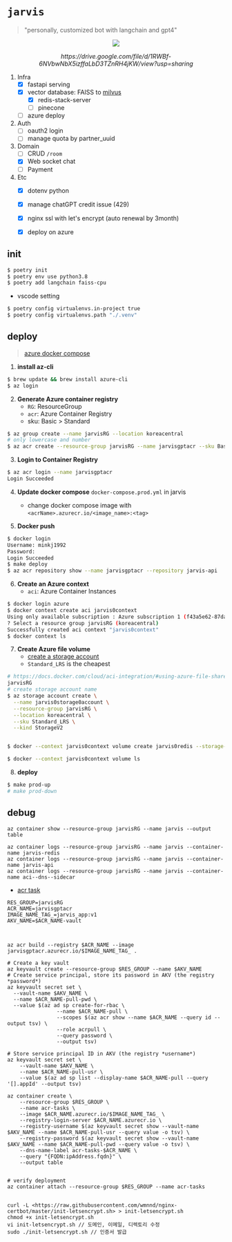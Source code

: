 # `jarvis`

> "personally, customized bot with langchain and gpt4"

<div align='center'>

![](https://user-images.githubusercontent.com/37536298/234824459-1e6f26f0-3b3b-462c-bb86-875f66879612.png)
<p><em>https://drive.google.com/file/d/1RWBf-6NVbwNbX5izffaLbD3TZnRH4jKW/view?usp=sharing</em></p>

</div>

1. Infra
    - [x] fastapi serving
    - [x] vector database: FAISS to [milvus](https://milvus.io/)
        - [x] redis-stack-server
        - [ ] pinecone
    - [ ] azure deploy
2. Auth
    - [ ] oauth2 login
    - [ ] manage quota by partner_uuid
3. Domain
    - [ ] CRUD `/room`
    - [x] Web socket chat
    - [ ] Payment
4. Etc
    - [x] dotenv python
    - [x] manage chatGPT credit issue (429)
    - [x] nginx ssl with let's encrypt (auto renewal by 3month)
    - [x] deploy on azure


## init

```sh
$ poetry init
$ poetry env use python3.8
$ poetry add langchain faiss-cpu
```

- vscode setting

```sh
$ poetry config virtualenvs.in-project true
$ poetry config virtualenvs.path "./.venv"
```

## deploy
> [azure docker compose](https://learn.microsoft.com/ko-kr/azure/container-instances/tutorial-docker-compose)

1. **install az-cli**

```sh
$ brew update && brew install azure-cli
$ az login
```

2. **Generate Azure container registry**
    - `RG`: ResourceGroup
    - `acr`: Azure Container Registry
    - sku: Basic > Standard

```sh
$ az group create --name jarvisRG --location koreacentral
# only lowercase and number
$ az acr create --resource-group jarvisRG --name jarvisgptacr --sku Basic
```

3. **Login to Container Registry**

```sh
$ az acr login --name jarvisgptacr
Login Succeeded
```

4. **Update docker compose** `docker-compose.prod.yml` in jarvis
    - change docker compose image with `<acrName>.azurecr.io/<image_name>:<tag>`


5. **Docker push**
```sh
$ docker login
Username: minkj1992
Password: 
Login Succeeded
$ make deploy
$ az acr repository show --name jarvisgptacr --repository jarvis-api
```

6. **Create an Azure context**
    - `aci`: Azure Container Instances

```sh
$ docker login azure
$ docker context create aci jarvis0context
Using only available subscription : Azure subscription 1 (f43a5e62-87da-4e9a-80db-3a94b3ab72fc)
? Select a resource group jarvisRG (koreacentral)
Successfully created aci context "jarvis0context"
$ docker context ls
```

7. **Create Azure file volume**
    - [create a storage account](https://learn.microsoft.com/en-us/azure/storage/common/storage-account-create?tabs=azure-portal)
    - `Standard_LRS` is the cheapest

```sh
# https://docs.docker.com/cloud/aci-integration/#using-azure-file-share-as-volumes-in-aci-containers
jarvisRG
# create storage account name
$ az storage account create \
  --name jarvis0storage0account \
  --resource-group jarvisRG \
  --location koreacentral \
  --sku Standard_LRS \
  --kind StorageV2


$ docker --context jarvis0context volume create jarvis0redis --storage-account jarvis0storage0account

$ docker --context jarvis0context volume ls
```

8. **deploy**


```sh
$ make prod-up
# make prod-down
```


## debug

```
az container show --resource-group jarvisRG --name jarvis --output table
```

```
az container logs --resource-group jarvisRG --name jarvis --container-name jarvis-redis
az container logs --resource-group jarvisRG --name jarvis --container-name jarvis-api
az container logs --resource-group jarvisRG --name jarvis --container-name aci--dns--sidecar
```


- [acr task](https://learn.microsoft.com/en-us/azure/container-registry/container-registry-tutorial-quick-task)

```
RES_GROUP=jarvisRG
ACR_NAME=jarvisgptacr
IMAGE_NAME_TAG_=jarvis_app:v1
AKV_NAME=$ACR_NAME-vault



az acr build --registry $ACR_NAME --image jarvisgptacr.azurecr.io/$IMAGE_NAME_TAG_ .

# Create a key vault
az keyvault create --resource-group $RES_GROUP --name $AKV_NAME
# Create service principal, store its password in AKV (the registry *password*)
az keyvault secret set \
  --vault-name $AKV_NAME \
  --name $ACR_NAME-pull-pwd \
  --value $(az ad sp create-for-rbac \
                --name $ACR_NAME-pull \
                --scopes $(az acr show --name $ACR_NAME --query id --output tsv) \
                --role acrpull \
                --query password \
                --output tsv)

# Store service principal ID in AKV (the registry *username*)
az keyvault secret set \
    --vault-name $AKV_NAME \
    --name $ACR_NAME-pull-usr \
    --value $(az ad sp list --display-name $ACR_NAME-pull --query '[].appId' --output tsv)

az container create \
    --resource-group $RES_GROUP \
    --name acr-tasks \
    --image $ACR_NAME.azurecr.io/$IMAGE_NAME_TAG_ \
    --registry-login-server $ACR_NAME.azurecr.io \
    --registry-username $(az keyvault secret show --vault-name $AKV_NAME --name $ACR_NAME-pull-usr --query value -o tsv) \
    --registry-password $(az keyvault secret show --vault-name $AKV_NAME --name $ACR_NAME-pull-pwd --query value -o tsv) \
    --dns-name-label acr-tasks-$ACR_NAME \
    --query "{FQDN:ipAddress.fqdn}" \
    --output table


# verify deployment
az container attach --resource-group $RES_GROUP --name acr-tasks
```

## 

```
curl -L <https://raw.githubusercontent.com/wmnnd/nginx-certbot/master/init-letsencrypt.sh> > init-letsencrypt.sh
chmod +x init-letsencrypt.sh
vi init-letsencrypt.sh // 도메인, 이메일, 디렉토리 수정
sudo ./init-letsencrypt.sh // 인증서 발급  

```
